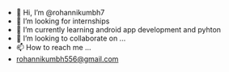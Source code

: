 - 👋 Hi, I’m @rohannikumbh7
- 👀 I’m looking for internships
- 🌱 I’m currently learning android app development and pyhton
- 💞️ I’m looking to collaborate on ...
- 📫 How to reach me ...
- rohannikumbh556@gmail.com

<!---
rohannikumbh7/rohannikumbh7 is a ✨ special ✨ repository because its `README.md` (this file) appears on your GitHub profile.
You can click the Preview link to take a look at your changes.
--->
